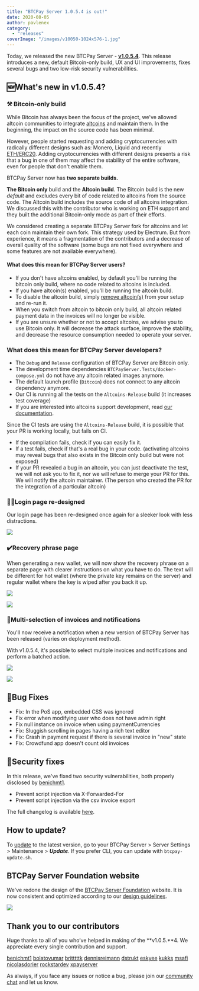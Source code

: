 ```yaml
---
title: "BTCPay Server 1.0.5.4 is out!"
date: 2020-08-05
author: pavlenex
category:
  - "releases"
coverImage: "/images/v10050-1024x576-1.jpg"
---
```


Today, we released the new BTCPay Server - **[v1.0.5.4](https://github.com/btcpayserver/btcpayserver/releases/tag/v1.0.5.4)**. This release introduces a new, default Bitcoin-only build, UX and UI improvements, fixes several bugs and two low-risk security vulnerabilities.

## 🆕What's new in v1.0.5.4?

### ⚒️ Bitcoin-only build

While Bitcoin has always been the focus of the project, we've allowed altcoin communities to integrate [altcoins](https://docs.btcpayserver.org/Altcoins/) and maintain them. In the beginning, the impact on the source code has been minimal.

However, people started requesting and adding cryptocurrencies with radically different designs such as: Monero, Liquid and recently [ETH/ERC20](https://github.com/btcpayserver/btcpayserver/pull/1730). Adding cryptocurrencies with different designs presents a risk that a bug in one of them may affect the stability of the entire software, even for people that don't enable them.

BTCPay Server now has **two separate builds.**

**The Bitcoin only** build and the **Altcoin build**. The Bitcoin build is the new _default_ and excludes every bit of code related to altcoins from the source code. The Altcoin build includes the source code of all altcoins integration. We discussed this with the contributor who is working on ETH support and they built the additional Bitcoin-only mode as part of their efforts.

We considered creating a separate BTCPay Server fork for altcoins and let each coin maintain their own fork. This strategy used by Electrum. But from experience, it means a fragmentation of the contributors and a decrease of overall quality of the software (some bugs are not fixed everywhere and some features are not available everywhere).

#### What does this mean for BTCPay Server users?

- If you don't have altcoins enabled, by default you'll be running the bitcoin only build, where no code related to altcoins is included.
- If you have altcoin(s) enabled, you'll be running the altcoin build.
- To disable the altcoin build, simply [remove altcoin(s)](https://docs.btcpayserver.org/FAQ/FAQ-Altcoin/#how-to-remove-a-coin-from-btcpay) from your setup and re-run it.
- When you switch from altcoin to bitcoin only build, all altcoin related payment data in the invoices will no longer be visible.
- If you are unsure whether or not to accept altcoins, we advise you to use Bitcoin only. It will decrease the attack surface, improve the stability, and decrease the resource consumption needed to operate your server.

### What does this mean for BTCPay Server developers?

- The `Debug` and `Release` configuration of BTCPay Server are Bitcoin only.
- The development time dependencies `BTCPayServer.Tests/docker-compose.yml` do not have any altcoin related images anymore.
- The default launch profile (`Bitcoin`) does not connect to any altcoin dependency anymore.
- Our CI is running all the tests on the `Altcoins-Release` build (it increases test coverage)
- If you are interested into altcoins support development, read [our documentation](https://docs.btcpayserver.org/LocalDevelopment/).

Since the CI tests are using the `Altcoins-Release` build, it is possible that your PR is working locally, but fails on CI.

- If the compilation fails, check if you can easily fix it.
- If a test fails, check if that's a real bug in your code. (activating altcoins may reveal bugs that also exists in the Bitcoin only build but were not exposed)
- If your PR revealed a bug in an altcoin, you can just deactivate the test, we will not ask you to fix it, nor we will refuse to merge your PR for this. We will notify the altcoin maintainer. (The person who created the PR for the integration of a particular altcoin)

### 👨‍💻Login page re-designed

Our login page has been re-designed once again for a sleeker look with less distractions.

![](/images/89307536-7f15b900-d671-11ea-9a3d-5dbcc539ee38-1024x506.png)

### ✔️Recovery phrase page

When generating a new wallet, we will now show the recovery phrase on a separate page with clearer instructions on what you have to do. The text will be different for hot wallet (where the private key remains on the server) and regular wallet where the key is wiped after you back it up.

![](/images/recoveryphrase-1024x502.png)

![](/images/89307301-36f69680-d671-11ea-8ddf-b091c7300d8f-1024x483.png)

### 🔔Multi-selection of invoices and notifications

You'll now receive a notification when a new version of BTCPay Server has been released (varies on deployment method).

With v1.0.5.4, it's possible to select multiple invoices and notifications and perform a batched action.

![](/images/invoices-1024x296.png)

![](/images/notifications-1-1024x237.png)

## 🐛Bug Fixes

- Fix: In the PoS app, embedded CSS was ignored
- Fix error when modifying user who does not have admin right
- Fix null instance on invoice when using paymentCurrencies
- Fix: Sluggish scrolling in pages having a rich text editor
- Fix: Crash in payment request if there is several invoice in "new" state
- Fix: Crowdfund app doesn't count old invoices

## 🔐Security fixes

In this release, we've fixed two security vulnerabilities, both properly disclosed by [benichmt1](https://github.com/benichmt1).

- Prevent script injection via X-Forwarded-For
- Prevent script injection via the csv invoice export

The full changelog is available [here](https://github.com/btcpayserver/btcpayserver/releases/tag/v1.0.5.0).

## How to update?

To [update](https://docs.btcpayserver.org/faq-and-common-issues/faq-serversettings#how-to-update-btcpay-server) to the latest version, go to your BTCPay Server > Server Settings > Maintenance > _**Update**_. If you prefer CLI, you can update with `btcpay-update.sh`.

## BTCPay Server Foundation website

We've redone the design of the [BTCPay Server Foundation](http://foundation.btcpayserver.org/) website. It is now consistent and optimized according to our [design guidelines](https://design.btcpayserver.org/).

![](/images/foundation-website-1024x764.png)

## Thank you to our contributors

Huge thanks to all of you who’ve helped in making of the **v1.0.5.**4\. We appreciate every single contribution and support.

[benichmt1](https://github.com/benichmt1)
[bolatovumar](https://github.com/bolatovumar)
[britttttk](https://github.com/britttttk)
[dennisreimann](https://github.com/dennisreimann/)
[dstrukt](https://github.com/dstrukt)
[eskyee](https://github.com/eskyee/)
[kukks](https://github.com/kukks)
[msafi](https://github.com/msafi)
[nicolasdorier](https://github.com/nicolasdorier)
[rockstardev](https://github.com/rockstardev)
[xpayserver](https://github.com/xpayserver)

As always, if you face any issues or notice a bug, please join our [community chat](http://chat.btcpayserver.org/) and let us know.
